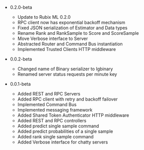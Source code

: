 - 0.2.0-beta
    - Update to Rubix ML 0.2.0
    - RPC client now has exponential backoff mechanism
    - Fixed JSON serialization of Estimator and Data types
    - Rename Rank and RankSample to Score and ScoreSample
    - Move Verbose interface to Server
    - Abstracted Router and Command Bus instantiation
    - Implemented Trusted Clients HTTP middleware

- 0.0.2-beta
    - Changed name of Binary serializer to Igbinary
    - Renamed server status requests per minute key

- 0.0.1-beta
    - Added REST and RPC Servers
    - Added RPC client with retry and backoff failover
    - Implemented Command Bus
    - Implemented messaging framework
    - Added Shared Token Authenticator HTTP middleware
    - Added REST and RPC controllers
    - Added predict single sample command
    - Added predict probabilities of a single sample
    - Added rank single sample command
    - Added Verbose interface for chatty servers
